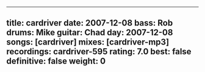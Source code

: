 
---
title: cardriver
date: 2007-12-08
bass:	Rob
drums:	Mike
guitar:	Chad
day: 2007-12-08
songs: [cardriver]
mixes: [cardriver-mp3]
recordings: cardriver-595
rating: 7.0
best: false
definitive: false
weight: 0
---
